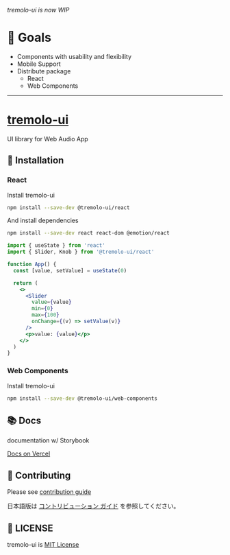 
<!-- TODO: set cover image URL, and image size.
<div align="center">
  <img src="https://live.staticflickr.com/635/21189618838_b1a1e7f12e_b.jpg" alt="cover image" width="70%" />
</div> -->

*tremolo-ui is now WIP*

# 🚩 Goals

- Components with usability and flexibility
- Mobile Support
- Distribute package
  - React
  - Web Components

---

# [tremolo-ui](https://github.io/m1m0zzz/tremolo-ui)

UI library for Web Audio App

## 🧬 Installation

### React

Install tremolo-ui
```bash
npm install --save-dev @tremolo-ui/react
```

And install dependencies

```bash
npm install --save-dev react react-dom @emotion/react
```

```jsx
import { useState } from 'react'
import { Slider, Knob } from '@tremolo-ui/react'

function App() {
  const [value, setValue] = useState(0)

  return (
    <>
      <Slider
        value={value}
        min={0}
        max={100}
        onChange={(v) => setValue(v)}
      />
      <p>value: {value}</p>
    </>
  )
}
```

### Web Components

Install tremolo-ui
```bash
npm install --save-dev @tremolo-ui/web-components
```


## 📚 Docs

documentation w/ Storybook

[Docs on Vercel](https://tremolo-ui.vercel.app/)


## 🦝 Contributing
Please see [contribution guide](./CONTRIBUTING.md)

日本語版は [コントリビューション ガイド](./CONTRIBUTING.ja.md) を参照してください。

## 📜 LICENSE
tremolo-ui is [MIT License](./LICENSE)
